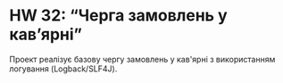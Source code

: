 # HW 32: “Черга замовлень у кав’ярні”

Проект реалізує базову чергу замовлень у кав'ярні з використанням логування (Logback/SLF4J).
